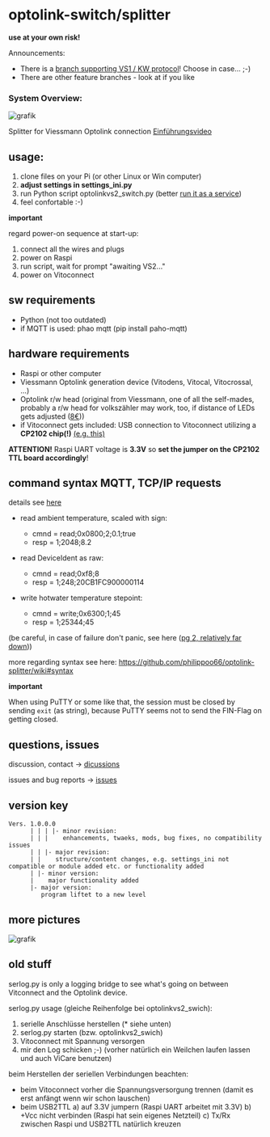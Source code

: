 # optolink-switch/splitter
**use at your own risk!**

Announcements: 
 - There is a [branch supporting VS1 / KW protocol](https://github.com/philippoo66/optolink-splitter/blob/vs1test/)! Choose in case... ;-)
 - There are other feature branches - look at if you like

### System Overview:
![grafik](https://github.com/philippoo66/optolink-splitter/assets/122479122/10185cc5-0eed-4bc3-a8d7-b385c4e73aaf)

Splitter for Viessmann Optolink connection [Einführungsvideo](https://youtu.be/95WIPFBxMsc)

## usage:
  1. clone files on your Pi (or other Linux or Win computer)
  2. **adjust settings in settings_ini.py**
  3. run Python script optolinkvs2_switch.py (better [run it as a service](https://github.com/philippoo66/optolink-splitter/wiki/optolinkvs2_switch-automatisch-starten))
  4. feel confortable :-)

**important**

regard power-on sequence at start-up:
  1. connect all the wires and plugs
  2. power on Raspi
  3. run script, wait for prompt "awaiting VS2..."
  4. power on Vitoconnect

## sw requirements
  - Python (not too outdated)
  - if MQTT is used: phao mqtt (pip install paho-mqtt)

## hardware requirements
  - Raspi or other computer
  - Viessmann Optolink generation device (Vitodens, Vitocal, Vitocrossal, ...)
  - Optolink r/w head (original from Viessmann, one of all the self-mades, probably a r/w head for volkszähler may work, too, if distance of LEDs gets adjusted ([8€](https://www.ebay.de/itm/285350331996)))
  - if Vitoconnect gets included: USB connection to Vitoconnect utilizing a **CP2102 chip(!)** [(e.g. this)](https://www.google.com/search?q=cp2102+usb+ttl)

**ATTENTION!** Raspi UART voltage is **3.3V** so **set the jumper on the CP2102 TTL board accordingly**!  

## command syntax MQTT, TCP/IP requests
details see [here](https://github.com/philippoo66/optolink-splitter/wiki/Command-Syntax) 

  - read ambient temperature, scaled with sign:
    - cmnd = read;0x0800;2;0.1;true
    - resp = 1;2048;8.2

  - read DeviceIdent as raw:
    - cmnd = read;0xf8;8
    - resp = 1;248;20CB1FC900000114

  - write hotwater temperature stepoint:
    - cmnd = write;0x6300;1;45
    - resp = 1;25344;45

(be careful, in case of failure don't panic, see here ([pg 2, relatively far down](https://community.viessmann.de/t5/Gas/bitte-Hilfe-Heizung-in-Fehler-Aktorentest-B3HB-Umschaltventil/m-p/439827#M113385)))

more regarding syntax see here: https://github.com/philippoo66/optolink-splitter/wiki#syntax

**important**

When using PuTTY or some like that, the session must be closed by sending `exit` (as string), because PuTTY seems not to send the FIN-Flag on getting closed.

## questions, issues

discussion, contact -> [dicussions](https://github.com/philippoo66/optolink-splitter/discussions)

issues and bug reports -> [issues](https://github.com/philippoo66/optolink-splitter/issues)

## version key
```
Vers. 1.0.0.0
      | | | |- minor revision:
      | | |    enhancements, twaeks, mods, bug fixes, no compatibility issues
      | | |- major revision:
      | |    structure/content changes, e.g. settings_ini not compatible or module added etc. or functionality added
      | |- minor version:
      |    major functionality added
      |- major version:
         program liftet to a new level
```

## more pictures
  
![grafik](https://github.com/philippoo66/optolink-splitter/assets/122479122/82618777-af8b-492d-8669-e755a1172d80)



## old stuff
serlog.py is only a logging bridge to see what's going on between Vitconnect and the Optolink device.

serlog.py usage (gleiche Reihenfolge bei optolinkvs2_swich): 
1.    serielle Anschlüsse herstellen (* siehe unten)
2.    serlog.py starten (bzw. optolinkvs2_swich)
3.    Vitoconnect mit Spannung versorgen
4.    mir den Log schicken ;-) (vorher natürlich ein Weilchen laufen lassen und auch ViCare benutzen)

beim Herstellen der seriellen Verbindungen beachten:
- beim Vitoconnect vorher die Spannungsversorgung trennen (damit es erst anfängt wenn wir schon lauschen)
- beim USB2TTL
  a) auf 3.3V jumpern (Raspi UART arbeitet mit 3.3V) 
  b) +Vcc nicht verbinden (Raspi hat sein eigenes Netzteil) 
  c) Tx/Rx zwischen Raspi und USB2TTL natürlich kreuzen
